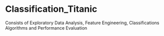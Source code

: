 # Classification_Titanic
Consists of Exploratory Data Analysis, Feature Engineering, Classifications Algorithms and Performance Evaluation

